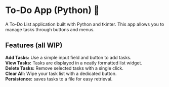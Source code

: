 # To-Do App (Python) 📝
A To-Do List application built with Python and tkinter.
This app allows you to manage tasks through buttons and menus.

## Features (all WIP)
**Add Tasks:** Use a simple input field and button to add tasks.</br>
**View Tasks:** Tasks are displayed in a neatly formatted list widget.</br>
**Delete Tasks:** Remove selected tasks with a single click.</br>
**Clear All:** Wipe your task list with a dedicated button.</br>
**Persistence:** saves tasks to a file for easy retrieval.</br>
